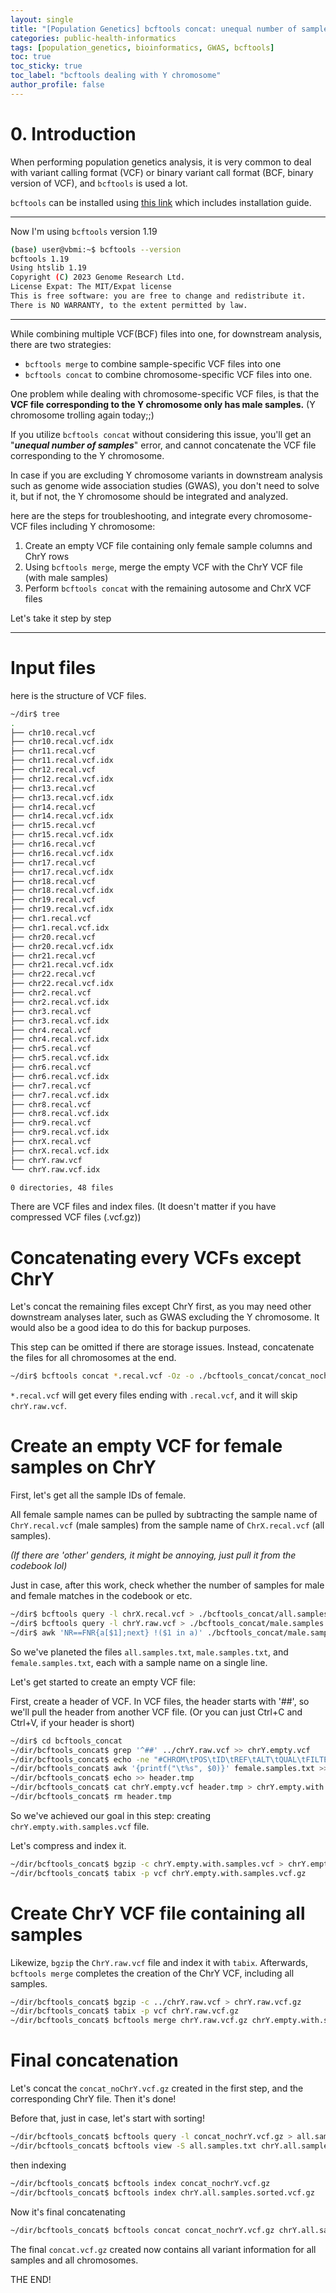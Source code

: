 ```yaml
---
layout: single
title: "[Population Genetics] bcftools concat: unequal number of samples - dealing with Y chromosome"
categories: public-health-informatics
tags: [population_genetics, bioinformatics, GWAS, bcftools]
toc: true
toc_sticky: true
toc_label: "bcftools dealing with Y chromosome"
author_profile: false
---
```


# 0. Introduction

When performing population genetics analysis, it is very common to deal with variant calling format (VCF) or binary variant call format (BCF, binary version of VCF), and `bcftools` is used a lot.

`bcftools` can be installed using [this link](https://www.htslib.org/download/) which includes installation guide.

---
Now I'm using `bcftools` version 1.19
```bash
(base) user@vbmi:~$ bcftools --version
bcftools 1.19
Using htslib 1.19
Copyright (C) 2023 Genome Research Ltd.
License Expat: The MIT/Expat license
This is free software: you are free to change and redistribute it.
There is NO WARRANTY, to the extent permitted by law.
```
---

While combining multiple VCF(BCF) files into one, for downstream analysis, there are two strategies:
- `bcftools merge` to combine sample-specific VCF files into one
- `bcftools concat` to combine chromosome-specific VCF files into one.

One problem while dealing with chromosome-specific VCF files, is that the **VCF file corresponding to the Y chromosome only has male samples.** (Y chromosome trolling again today;;)

If you utilize `bcftools concat` without considering this issue, you'll get an "***unequal number of samples***" error, and cannot concatenate the VCF file corresponding to the Y chromosome.

In case if you are excluding Y chromosome variants in downstream analysis such as genome wide association studies (GWAS), you don't need to solve it, but if not, the Y chromosome should be integrated and analyzed.

here are the steps for troubleshooting, and integrate every chromosome-VCF files including Y chromosome:
1. Create an empty VCF file containing only female sample columns and ChrY rows
2. Using `bcftools merge`, merge the empty VCF with the ChrY VCF file (with male samples)
3. Perform `bcftools concat` with the remaining autosome and ChrX VCF files

Let's take it step by step

---

# Input files

here is the structure of VCF files.
```bash
~/dir$ tree 
. 
├── chr10.recal.vcf 
├── chr10.recal.vcf.idx 
├── chr11.recal.vcf 
├── chr11.recal.vcf.idx 
├── chr12.recal.vcf 
├── chr12.recal.vcf.idx 
├── chr13.recal.vcf 
├── chr13.recal.vcf.idx 
├── chr14.recal.vcf 
├── chr14.recal.vcf.idx 
├── chr15.recal.vcf 
├── chr15.recal.vcf.idx 
├── chr16.recal.vcf 
├── chr16.recal.vcf.idx 
├── chr17.recal.vcf 
├── chr17.recal.vcf.idx 
├── chr18.recal.vcf 
├── chr18.recal.vcf.idx 
├── chr19.recal.vcf 
├── chr19.recal.vcf.idx 
├── chr1.recal.vcf 
├── chr1.recal.vcf.idx 
├── chr20.recal.vcf 
├── chr20.recal.vcf.idx 
├── chr21.recal.vcf 
├── chr21.recal.vcf.idx 
├── chr22.recal.vcf 
├── chr22.recal.vcf.idx 
├── chr2.recal.vcf 
├── chr2.recal.vcf.idx 
├── chr3.recal.vcf 
├── chr3.recal.vcf.idx 
├── chr4.recal.vcf 
├── chr4.recal.vcf.idx 
├── chr5.recal.vcf 
├── chr5.recal.vcf.idx 
├── chr6.recal.vcf 
├── chr6.recal.vcf.idx 
├── chr7.recal.vcf 
├── chr7.recal.vcf.idx 
├── chr8.recal.vcf 
├── chr8.recal.vcf.idx 
├── chr9.recal.vcf 
├── chr9.recal.vcf.idx 
├── chrX.recal.vcf 
├── chrX.recal.vcf.idx 
├── chrY.raw.vcf 
└── chrY.raw.vcf.idx 

0 directories, 48 files
```
There are VCF files and index files. (It doesn't matter if you have compressed VCF files (.vcf.gz))

# Concatenating every VCFs except ChrY

Let's concat the remaining files except ChrY first, as you may need other downstream analyses later, such as GWAS excluding the Y chromosome. It would also be a good idea to do this for backup purposes.

This step can be omitted if there are storage issues. Instead, concatenate the files for all chromosomes at the end.

```bash
~/dir$ bcftools concat *.recal.vcf -Oz -o ./bcftools_concat/concat_nochrY.vcf.gz
```
`*.recal.vcf` will get every files ending with `.recal.vcf`, and it will skip `chrY.raw.vcf`.

# Create an empty VCF for female samples on ChrY

First, let's get all the sample IDs of female.

All female sample names can be pulled by subtracting the sample name of `ChrY.recal.vcf` (male samples) from the sample name of `ChrX.recal.vcf` (all samples).

*(If there are 'other' genders, it might be annoying, just pull it from the codebook lol)*

Just in case, after this work, check whether the number of samples for male and female matches in the codebook or etc.

```bash
~/dir$ bcftools query -l chrX.recal.vcf > ./bcftools_concat/all.samples.txt 
~/dir$ bcftools query -l chrY.raw.vcf > ./bcftools_concat/male.samples.txt 
~/dir$ awk 'NR==FNR{a[$1];next} !($1 in a)' ./bcftools_concat/male.samples.txt ./bcftools_concat/all.samples.txt > ./bcftools_concat/female.samples.txt
```

So we've planeted the files `all.samples.txt`, `male.samples.txt`, and `female.samples.txt`, each with a sample name on a single line.

Let's get started to create an empty VCF file:

First, create a header of VCF. In VCF files, the header starts with '##', so we'll pull the header from another VCF file. (Or you can just Ctrl+C and Ctrl+V, if your header is short)

```bash
~/dir$ cd bcftools_concat
~/dir/bcftools_concat$ grep '^##' ../chrY.raw.vcf >> chrY.empty.vcf 
~/dir/bcftools_concat$ echo -ne "#CHROM\tPOS\tID\tREF\tALT\tQUAL\tFILTER\tINFO\tFORMAT" > header.tmp 
~/dir/bcftools_concat$ awk '{printf("\t%s", $0)}' female.samples.txt >> header.tmp 
~/dir/bcftools_concat$ echo >> header.tmp 
~/dir/bcftools_concat$ cat chrY.empty.vcf header.tmp > chrY.empty.with.samples.vcf 
~/dir/bcftools_concat$ rm header.tmp
```

So we've achieved our goal in this step: creating `chrY.empty.with.samples.vcf` file.

Let's compress and index it.

```bash
~/dir/bcftools_concat$ bgzip -c chrY.empty.with.samples.vcf > chrY.empty.with.samples.vcf.gz
~/dir/bcftools_concat$ tabix -p vcf chrY.empty.with.samples.vcf.gz
```

# Create ChrY VCF file containing all samples

Likewize, `bgzip` the `ChrY.raw.vcf` file and index it with `tabix`.
Afterwards, `bcftools merge` completes the creation of the ChrY VCF, including all samples.

```bash
~/dir/bcftools_concat$ bgzip -c ../chrY.raw.vcf > chrY.raw.vcf.gz 
~/dir/bcftools_concat$ tabix -p vcf chrY.raw.vcf.gz 
~/dir/bcftools_concat$ bcftools merge chrY.raw.vcf.gz chrY.empty.with.samples.vcf.gz -Oz -o chrY.all.samples.vcf.gz
```

# Final concatenation

Let's concat the `concat_noChrY.vcf.gz` created in the first step, and the corresponding ChrY file. Then it's done!

Before that, just in case, let's start with sorting!

```bash
~/dir/bcftools_concat$ bcftools query -l concat_nochrY.vcf.gz > all.samples.txt 
~/dir/bcftools_concat$ bcftools view -S all.samples.txt chrY.all.samples.vcf.gz -Oz -o chrY.all.samples.sorted.vcf.gz
```

then indexing

```bash
~/dir/bcftools_concat$ bcftools index concat_nochrY.vcf.gz
~/dir/bcftools_concat$ bcftools index chrY.all.samples.sorted.vcf.gz
```

Now it's final concatenating

```bash
~/dir/bcftools_concat$ bcftools concat concat_nochrY.vcf.gz chrY.all.samples.sorted.vcf.gz -Oz -o concat.vcf.gz 
```

The final `concat.vcf.gz` created now contains all variant information for all samples and all chromosomes.

THE END!